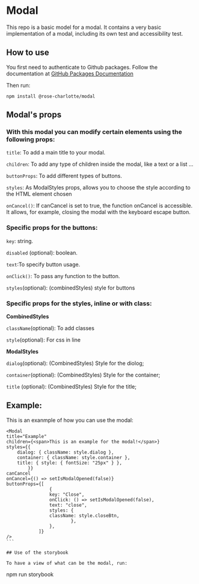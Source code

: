 # Modal

This repo is a basic model for a modal.
It contains a very basic implementation of a modal, including its own test and accessibility test.

## How to use

You first need to authenticate to Github packages. Follow the documentation at [GitHub Packages Documentation](https://docs.github.com/en/packages/working-with-a-github-packages-registry/working-with-the-npm-registry#installing-a-package)

Then run:

```
npm install @rose-charlotte/modal
```

## Modal's props

### With this modal you can modify certain elements using the following props:

`title`: To add a main title to your modal.

`children`: To add any type of children inside the modal, like a text or a list ...

`buttonProps`: To add different types of buttons.

`styles`: As ModalStyles props, allows you to choose the style according to the HTML element chosen

`onCancel()`: If canCancel is set to true, the function onCancel is accessible. It allows, for example, closing the modal with the keyboard escape button.

### Specific props for the buttons:

`key`: string.

`disabled` (optional): boolean.

`text`:To specify button usage.

`onClick()`: To pass any function to the button.

`styles`(optional): (combinedStyles) style for buttons

### Specific props for the styles, inline or with class:

**CombinedStyles**

`className`(optional): To add classes

`style`(optional): For css in line

**ModalStyles**

`dialog`(optional): (CombinedStyles) Style for the diolog;

`container`(optional): (CombinedStyles) Style for the container;

`title` (optional): (CombinedStyles) Style for the title;

## Example:

This is an exanmple of how you can use the modal:

````
<Modal
title="Example"
children={<span>This is an example for the modal!</span>}
styles={{
    dialog: { className: style.dialog },
    container: { className: style.container },
    title: { style: { fontSize: "25px" } },
        }}
canCancel
onCancel={() => setIsModalOpened(false)}
buttonProps={[
                {
                key: "Close",
                onClick: () => setIsModalOpened(false),
                text: "close",
                styles: {
                className: style.closeBtn,
                        },
                },
            ]}
/>
```

## Use of the storybook

To have a view of what can be the modal, run:

````

npm run storybook

```

```
